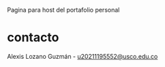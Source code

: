 Pagina para host del portafolio personal
# contacto
Alexis Lozano Guzmán - u20211195552@usco.edu.co
